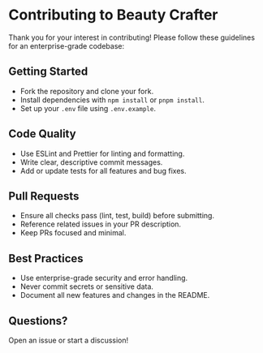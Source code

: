 # Contributing to Beauty Crafter

Thank you for your interest in contributing! Please follow these guidelines for an enterprise-grade codebase:

## Getting Started
- Fork the repository and clone your fork.
- Install dependencies with `npm install` or `pnpm install`.
- Set up your `.env` file using `.env.example`.

## Code Quality
- Use ESLint and Prettier for linting and formatting.
- Write clear, descriptive commit messages.
- Add or update tests for all features and bug fixes.

## Pull Requests
- Ensure all checks pass (lint, test, build) before submitting.
- Reference related issues in your PR description.
- Keep PRs focused and minimal.

## Best Practices
- Use enterprise-grade security and error handling.
- Never commit secrets or sensitive data.
- Document all new features and changes in the README.

## Questions?
Open an issue or start a discussion!